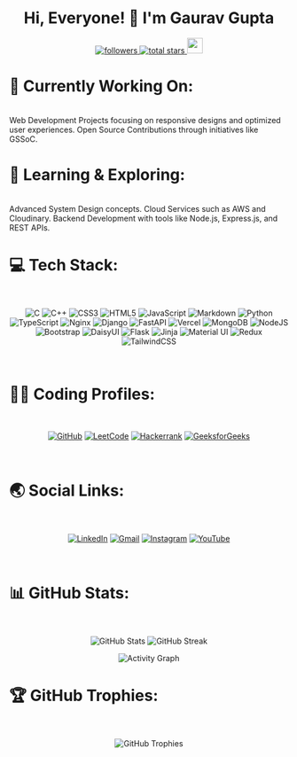 <h1 align="center">Hi, Everyone! 👋 I'm Gaurav Gupta</h1> <p align="center"> <a href="https://github.com/Gaurav075?tab=followers"> <img alt="followers" title="Follow me on GitHub" src="https://custom-icon-badges.demolab.com/github/followers/Gaurav075?color=236ad3&labelColor=1155ba&style=for-the-badge&logo=person-add&label=Followers&logoColor=white"/> </a> <a href="https://github.com/Gaurav075?tab=repositories&sort=stargazers"> <img alt="total stars" title="Total stars on GitHub" src="https://custom-icon-badges.demolab.com/github/stars/Gaurav075?color=55960c&style=for-the-badge&labelColor=488207&logo=star"/> </a> <img src="https://komarev.com/ghpvc/?username=Gaurav075&label=PROFILE%20VISITORS&color=CD5F08&style=for-the-badge" height="28"/> </p>
<h1>🔭 Currently Working On:</h1>
<br/>
Web Development Projects focusing on responsive designs and optimized user experiences.
Open Source Contributions through initiatives like GSSoC.
<br/>
<h1>🌱 Learning & Exploring:</h1>
<br/>
Advanced System Design concepts.
Cloud Services such as AWS and Cloudinary.
Backend Development with tools like Node.js, Express.js, and REST APIs.
<br/>
<h1>💻 Tech Stack:</h1>
<br/>
<p align="center"> <img src="https://img.shields.io/badge/c-%2300599C.svg?style=for-the-badge&logo=c&logoColor=white" alt="C"/> <img src="https://img.shields.io/badge/c++-%2300599C.svg?style=for-the-badge&logo=c%2B%2B&logoColor=white" alt="C++"/> <img src="https://img.shields.io/badge/css3-%231572B6.svg?style=for-the-badge&logo=css3&logoColor=white" alt="CSS3"/> <img src="https://img.shields.io/badge/html5-%23E34F26.svg?style=for-the-badge&logo=html5&logoColor=white" alt="HTML5"/> <img src="https://img.shields.io/badge/javascript-%23323330.svg?style=for-the-badge&logo=javascript&logoColor=%23F7DF1E" alt="JavaScript"/> <img src="https://img.shields.io/badge/markdown-%23000000.svg?style=for-the-badge&logo=markdown&logoColor=white" alt="Markdown"/> <img src="https://img.shields.io/badge/python-3670A0?style=for-the-badge&logo=python&logoColor=ffdd54" alt="Python"/> <img src="https://img.shields.io/badge/typescript-%23007ACC.svg?style=for-the-badge&logo=typescript&logoColor=white" alt="TypeScript"/> <img src="https://img.shields.io/badge/nginx-%23009639.svg?style=for-the-badge&logo=nginx&logoColor=white" alt="Nginx"/> <img src="https://img.shields.io/badge/django-%23092E20.svg?style=for-the-badge&logo=django&logoColor=white" alt="Django"/> <img src="https://img.shields.io/badge/FastAPI-005571?style=for-the-badge&logo=fastapi" alt="FastAPI"/> <img src="https://img.shields.io/badge/vercel-%23000000.svg?style=for-the-badge&logo=vercel&logoColor=white" alt="Vercel"/> <img src="https://img.shields.io/badge/MongoDB-%234ea94b.svg?style=for-the-badge&logo=mongodb&logoColor=white" alt="MongoDB"/> <img src="https://img.shields.io/badge/node.js-6DA55F?style=for-the-badge&logo=node.js&logoColor=white" alt="NodeJS"/> <img src="https://img.shields.io/badge/bootstrap-%238511FA.svg?style=for-the-badge&logo=bootstrap&logoColor=white" alt="Bootstrap"/> <img src="https://img.shields.io/badge/daisyui-5A0EF8?style=for-the-badge&logo=daisyui&logoColor=white" alt="DaisyUI"/> <img src="https://img.shields.io/badge/flask-%23000.svg?style=for-the-badge&logo=flask&logoColor=white" alt="Flask"/> <img src="https://img.shields.io/badge/jinja-white.svg?style=for-the-badge&logo=jinja&logoColor=black" alt="Jinja"/> <img src="https://img.shields.io/badge/materialui-%230081CB.svg?style=for-the-badge&logo=material-ui&logoColor=white" alt="Material UI"/> <img src="https://img.shields.io/badge/redux-%23593d88.svg?style=for-the-badge&logo=redux&logoColor=white" alt="Redux"/> <img src="https://img.shields.io/badge/tailwindcss-%2338B2AC.svg?style=for-the-badge&logo=tailwind-css&logoColor=white" alt="TailwindCSS"/> </p>
<br/>
<h1>👨‍💻 Coding Profiles:</h1>
</br>
<p align="center"> <a href="https://github.com/Gaurav075"><img src="https://img.shields.io/badge/GitHub-181717?style=for-the-badge&logo=github&logoColor=white" alt="GitHub"></a> <a href="https://leetcode.com/u/officialgauravgupta3/"><img src="https://img.shields.io/badge/LeetCode-FFA116?style=for-the-badge&logo=leetcode&logoColor=black" alt="LeetCode"></a> <a href="https://www.hackerrank.com/GauravGupta007"><img src="https://img.shields.io/badge/Hackerrank-2EC866?style=for-the-badge&logo=hackerrank&logoColor=white" alt="Hackerrank"></a> <a href="https://www.geeksforgeeks.org/user/gauravgupta124/"><img src="https://img.shields.io/badge/GeeksforGeeks-008000?style=for-the-badge&logo=geeksforgeeks&logoColor=white" alt="GeeksforGeeks"></a> </p>
<br/>
<!-- <h1>📜 Academic Achievements:</h1>
<br/>
B.Tech in Automobile Engineering from Delhi Technological University, 2026.
Solved 250+ coding problems on competitive programming platforms.
5-star C++ Programmer on HackerRank.
<br/> -->
<h1>🌏 Social Links:</h1>
<br/>
<p align="center"> <a href="https://www.linkedin.com/in/gaurav-gupta-097069261/"><img src="https://img.shields.io/badge/LinkedIn-0A66C2?style=for-the-badge&logo=linkedin&logoColor=white" alt="LinkedIn"></a> <a href="mailto:officialgauravgupta3@gmail.com"><img src="https://img.shields.io/badge/Gmail-D14836?style=for-the-badge&logo=gmail&logoColor=white" alt="Gmail"></a> <a href="https://www.instagram.com/gauravgupta7431/"><img src="https://img.shields.io/badge/Instagram-E4405F?style=for-the-badge&logo=instagram&logoColor=white" alt="Instagram"></a> <a href="https://www.youtube.com/channel/UCJtTJKJ_bg7RB1ObHzKCRqw"><img src="https://img.shields.io/badge/YouTube-FF0000?style=for-the-badge&logo=youtube&logoColor=white" alt="YouTube"></a> </p>
<br/>
<h1>📊 GitHub Stats:</h1>
<br/>
<p align="center"> <img src="https://github-readme-stats.vercel.app/api?username=Gaurav075&theme=radical&show_icons=true&hide_border=true" alt="GitHub Stats"/> <img src="https://github-readme-streak-stats.herokuapp.com?user=Gaurav075&theme=radical&hide_border=true" alt="GitHub Streak"/> </p> <p align="center"> <img src="https://github-readme-activity-graph.vercel.app/graph?username=Gaurav075&theme=radical" alt="Activity Graph"/> </p>
<h1>🏆 GitHub Trophies:</h1>
<br/>
<p align="center"> <img src="https://github-profile-trophy.vercel.app/?username=Gaurav075&theme=radical&no-frame=true&no-bg=false&margin-w=4" alt="GitHub Trophies"> </p>
